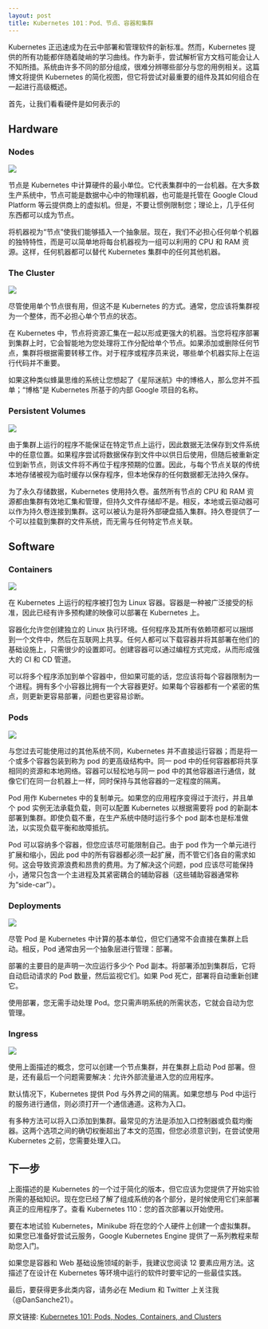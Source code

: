 ```yaml
---
layout: post
title: Kubernetes 101：Pod、节点、容器和集群
---
```


Kubernetes 正迅速成为在云中部署和管理软件的新标准。然而，Kubernetes 提供的所有功能都伴随着陡峭的学习曲线。作为新手，尝试解析官方文档可能会让人不知所措。系统由许多不同的部分组成，很难分辨哪些部分与您的用例相关。这篇博文将提供 Kubernetes 的简化视图，但它将尝试对最重要的组件及其如何组合在一起进行高级概述。

首先，让我们看看硬件是如何表示的

## Hardware

### Nodes

![](/assets/img/kubernetes-101/1_uyMd-QxYaOk_APwtuScsOg.webp)

节点是 Kubernetes 中计算硬件的最小单位。它代表集群中的一台机器。在大多数生产系统中，节点可能是数据中心中的物理机器，也可能是托管在 Google Cloud Platform 等云提供商上的虚拟机。但是，不要让惯例限制您；理论上，几乎任何东西都可以成为节点。

将机器视为“节点”使我们能够插入一个抽象层。现在，我们不必担心任何单个机器的独特特性，而是可以简单地将每台机器视为一组可以利用的 CPU 和 RAM 资源。这样，任何机器都可以替代 Kubernetes 集群中的任何其他机器。


### The Cluster

![](/assets/img/kubernetes-101/1_KoMzLETQeN-c63x7xzSKPw.webp)

尽管使用单个节点很有用，但这不是 Kubernetes 的方式。通常，您应该将集群视为一个整体，而不必担心单个节点的状态。

在 Kubernetes 中，节点将资源汇集在一起​​以形成更强大的机器。当您将程序部署到集群上时，它会智能地为您处理将工作分配给单个节点。如果添加或删除任何节点，集群将根据需要转移工作。对于程序或程序员来说，哪些单个机器实际上在运行代码并不重要。

如果这种类似蜂巢思维的系统让您想起了《星际迷航》中的博格人，那么您并不孤单；“博格”是 Kubernetes 所基于的内部 Google 项目的名称。


### Persistent Volumes

![](/assets/img/kubernetes-101/1_kF57zE9a5YCzhILHdmuRvQ.webp)

由于集群上运行的程序不能保证在特定节点上运行，因此数据无法保存到文件系统中的任意位置。如果程序尝试将数据保存到文件中以供日后使用，但随后被重新定位到新节点，则该文件将不再位于程序预期的位置。因此，与每个节点关联的传统本地存储被视为临时缓存以保存程序，但本地保存的任何数据都无法持久保存。

为了永久存储数据，Kubernetes 使用持久卷。虽然所有节点的 CPU 和 RAM 资源都由集群有效地汇集和管理，但持久文件存储却不是。相反，本地或云驱动器可以作为持久卷连接到集群。这可以被认为是将外部硬盘插入集群。持久卷提供了一个可以挂载到集群的文件系统，而无需与任何特定节点关联。

## Software

### Containers

![](/assets/img/kubernetes-101/1_ILinzzMdnD5oQ6Tu2bfBgQ.webp)

在 Kubernetes 上运行的程序被打包为 Linux 容器。容器是一种被广泛接受的标准，因此已经有许多预构建的映像可以部署在 Kubernetes 上。

容器化允许您创建独立的 Linux 执行环境。任何程序及其所有依赖项都可以捆绑到一个文件中，然后在互联网上共享。任何人都可以下载容器并将其部署在他们的基础设施上，只需很少的设置即可。创建容器可以通过编程方式完成，从而形成强大的 CI 和 CD 管道。

可以将多个程序添加到单个容器中，但如果可能的话，您应该将每个容器限制为一个进程。拥有多个小容器比拥有一个大容器更好。如果每个容器都有一个紧密的焦点，则更新更容易部署，问题也更容易诊断。

### Pods

![](/assets/img/kubernetes-101/1_8OD0MgDNu3Csq0tGpS8Obg.webp)

与您过去可能使用过的其他系统不同，Kubernetes 并不直接运行容器；而是将一个或多个容器包装到称为 pod 的更高级结构中。同一 pod 中的任何容器都将共享相同的资源和本地网络。容器可以轻松地与同一 pod 中的其他容器进行通信，就像它们在同一台机器上一样，同时保持与其他容器的一定程度的隔离。

Pod 用作 Kubernetes 中的复制单元。如果您的应用程序变得过于流行，并且单个 pod 实例无法承载负载，则可以配置 Kubernetes 以根据需要将 pod 的新副本部署到集群。即使负载不重，在生产系统中随时运行多个 pod 副本也是标准做法，以实现负载平衡和故障抵抗。

Pod 可以容纳多个容器，但您应该尽可能限制自己。由于 pod 作为一个单元进行扩展和缩小，因此 pod 中的所有容器都必须一起扩展，而不管它们各自的需求如何。这会导致资源浪费和昂贵的费用。为了解决这个问题，pod 应该尽可能保持小，通常只包含一个主进程及其紧密耦合的辅助容器（这些辅助容器通常称为“side-car”）。

### Deployments

![](/assets/img/kubernetes-101/1_iTAVk3glVD95hb-X3HiCKg.webp)

尽管 Pod 是 Kubernetes 中计算的基本单位，但它们通常不会直接在集群上启动。相反，Pod 通常由另一个抽象层进行管理：部署。

部署的主要目的是声明一次应运行多少个 Pod 副本。将部署添加到集群后，它将自动启动请求的 Pod 数量，然后监视它们。如果 Pod 死亡，部署将自动重新创建它。

使用部署，您无需手动处理 Pod。您只需声明系统的所需状态，它就会自动为您管理。

### Ingress

![](/assets/img/kubernetes-101/1_tBJ-_g4Mk5OkfzLEHrRsRw.webp)

使用上面描述的概念，您可以创建一个节点集群，并在集群上启动 Pod 部署。但是，还有最后一个问题需要解决：允许外部流量进入您的应用程序。

默认情况下，Kubernetes 提供 Pod 与外界之间的隔离。如果您想与 Pod 中运行的服务进行通信，则必须打开一个通信通道。这称为入口。

有多种方法可以将入口添加到集群。最常见的方法是添加入口控制器或负载均衡器。这两个选项之间的确切权衡超出了本文的范围，但您必须意识到，在尝试使用 Kubernetes 之前，您需要处理入口。

## 下一步

上面描述的是 Kubernetes 的一个过于简化的版本，但它应该为您提供了开始实验所需的基础知识。现在您已经了解了组成系统的各个部分，是时候使用它们来部署真正的应用程序了。查看 Kubernetes 110：您的首次部署以开始使用。

要在本地试验 Kubernetes，Minikube 将在您的个人硬件上创建一个虚拟集群。如果您已准备好尝试云服务，Google Kubernetes Engine 提供了一系列教程来帮助您入门。

如果您是容器和 Web 基础设施领域的新手，我建议您阅读 12 要素应用方法。这描述了在设计在 Kubernetes 等环境中运行的软件时要牢记的一些最佳实践。

最后，要获得更多此类内容，请务必在 Medium 和 Twitter 上关注我（@DanSanche21）。

原文链接: [Kubernetes 101: Pods, Nodes, Containers, and Clusters](https://medium.com/google-cloud/kubernetes-101-pods-nodes-containers-and-clusters-c1509e409e16)
